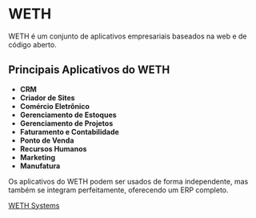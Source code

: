 # WETH

WETH é um conjunto de aplicativos empresariais baseados na web e de código aberto.

## Principais Aplicativos do WETH

- **CRM**
- **Criador de Sites**
- **Comércio Eletrônico**
- **Gerenciamento de Estoques**
- **Gerenciamento de Projetos**
- **Faturamento e Contabilidade**
- **Ponto de Venda**
- **Recursos Humanos**
- **Marketing**
- **Manufatura**

Os aplicativos do WETH podem ser usados de forma independente, mas também se integram perfeitamente, oferecendo um ERP completo.


[WETH Systems](https://www.weth.com.br)
